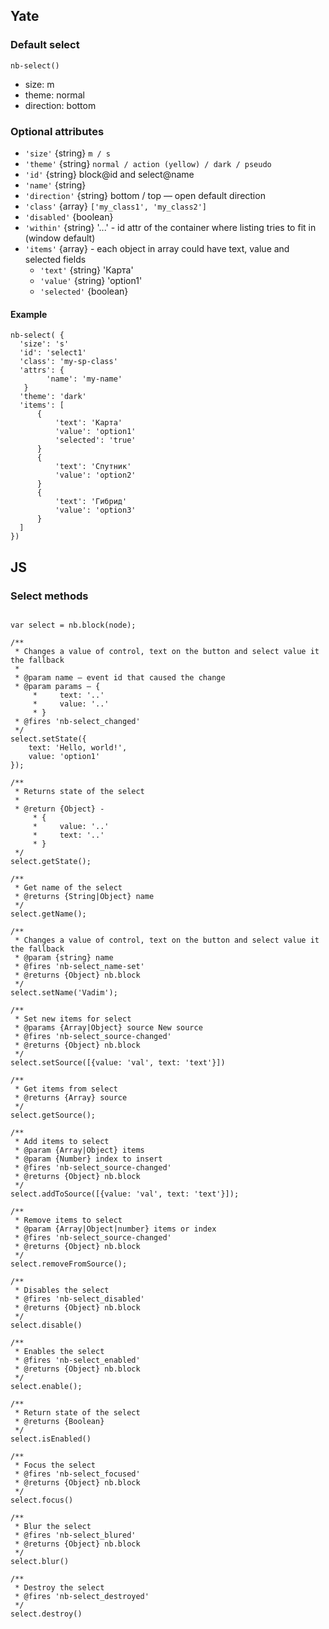 ## Yate
### Default select

    nb-select()

* size: m
* theme: normal
* direction: bottom

### Optional attributes
* `'size'` {string} `m / s`
* `'theme'` {string} `normal / action (yellow) / dark / pseudo`
* `'id'` {string} block@id and select@name
* `'name'` {string}
* `'direction'` {string} bottom / top — open default direction
* `'class'` {array} `['my_class1', 'my_class2']`
* `'disabled'` {boolean}
* `'within'` {string} '...' - id attr of the container where listing tries to fit in (window default)
* `'items'` {array}  - each object in array could have text, value and selected fields
    * `'text'` {string} 'Карта'
    * `'value'` {string} 'option1'
    * `'selected'` {boolean}

#### Example

```
nb-select( {
  'size': 's'
  'id': 'select1'
  'class': 'my-sp-class'
  'attrs': {
        'name': 'my-name'
   }
  'theme': 'dark'
  'items': [
      {
          'text': 'Карта'
          'value': 'option1'
          'selected': 'true'
      }
      {
          'text': 'Спутник'
          'value': 'option2'
      }
      {
          'text': 'Гибрид'
          'value': 'option3'
      }
  ]
})
```

## JS

### Select methods

```

var select = nb.block(node);

/**
 * Changes a value of control, text on the button and select value it the fallback
 *
 * @param name — event id that caused the change
 * @param params — {
     *     text: '..'
     *     value: '..'
     * }
 * @fires 'nb-select_changed'
 */
select.setState({
    text: 'Hello, world!',
    value: 'option1'
});

/**
 * Returns state of the select
 *
 * @return {Object} -
     * {
     *     value: '..'
     *     text: '..'
     * }
 */
select.getState();

/**
 * Get name of the select
 * @returns {String|Object} name
 */
select.getName();

/**
 * Changes a value of control, text on the button and select value it the fallback
 * @param {string} name
 * @fires 'nb-select_name-set'
 * @returns {Object} nb.block
 */
select.setName('Vadim');

/**
 * Set new items for select
 * @params {Array|Object} source New source
 * @fires 'nb-select_source-changed'
 * @returns {Object} nb.block
 */
select.setSource([{value: 'val', text: 'text'}])

/**
 * Get items from select
 * @returns {Array} source
 */
select.getSource();

/**
 * Add items to select
 * @param {Array|Object} items
 * @param {Number} index to insert
 * @fires 'nb-select_source-changed'
 * @returns {Object} nb.block
 */
select.addToSource([{value: 'val', text: 'text'}]);

/**
 * Remove items to select
 * @param {Array|Object|number} items or index
 * @fires 'nb-select_source-changed'
 * @returns {Object} nb.block
 */
select.removeFromSource();

/**
 * Disables the select
 * @fires 'nb-select_disabled'
 * @returns {Object} nb.block
 */
select.disable()

/**
 * Enables the select
 * @fires 'nb-select_enabled'
 * @returns {Object} nb.block
 */
select.enable();

/**
 * Return state of the select
 * @returns {Boolean}
 */
select.isEnabled()

/**
 * Focus the select
 * @fires 'nb-select_focused'
 * @returns {Object} nb.block
 */
select.focus()

/**
 * Blur the select
 * @fires 'nb-select_blured'
 * @returns {Object} nb.block
 */
select.blur()

/**
 * Destroy the select
 * @fires 'nb-select_destroyed'
 */
select.destroy()




```
